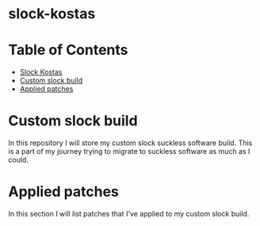 # slock-kostas

Table of Contents
=================
* [Slock Kostas](#slock-kostas)
* [Custom slock build](#Custom-slock-build)
* [Applied patches](#Applied-patches)

# Custom slock build
In this repository I will store my custom slock suckless software build. This is a part of my journey trying to migrate to suckless software as much as I could.

# Applied patches
In this section I will list patches that I've applied to my custom slock build.
